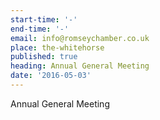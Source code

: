 ```yaml
---
start-time: '-'
end-time: '-'
email: info@romseychamber.co.uk
place: the-whitehorse
published: true
heading: Annual General Meeting
date: '2016-05-03'
---
```

Annual General Meeting
